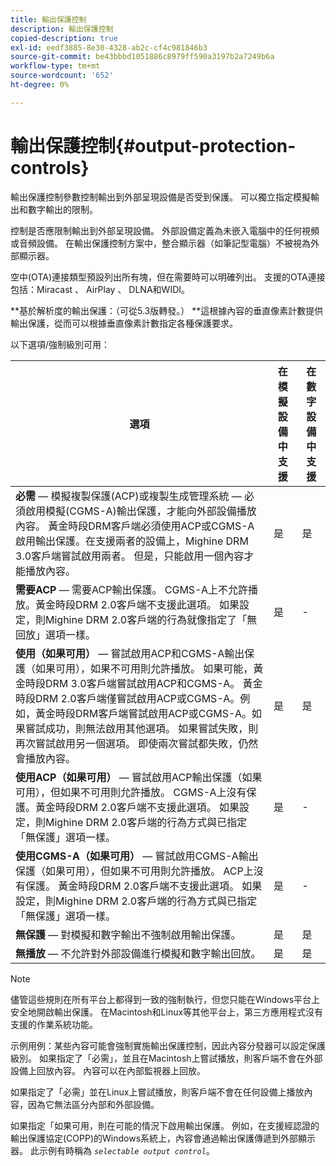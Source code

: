 ```yaml
---
title: 輸出保護控制
description: 輸出保護控制
copied-description: true
exl-id: eedf3885-8e30-4328-ab2c-cf4c981846b3
source-git-commit: be43bbbd1051886c8979ff590a3197b2a7249b6a
workflow-type: tm+mt
source-wordcount: '652'
ht-degree: 0%

---
```


# 輸出保護控制{#output-protection-controls}

輸出保護控制參數控制輸出到外部呈現設備是否受到保護。 可以獨立指定模擬輸出和數字輸出的限制。

控制是否應限制輸出到外部呈現設備。 外部設備定義為未嵌入電腦中的任何視頻或音頻設備。 在輸出保護控制方案中，整合顯示器（如筆記型電腦）不被視為外部顯示器。

空中(OTA)連接類型預設列出所有塊，但在需要時可以明確列出。 支援的OTA連接包括：Miracast 、 AirPlay 、 DLNA和WIDI。

**基於解析度的輸出保護：（可從5.3版轉發。） **這根據內容的垂直像素計數提供輸出保護，從而可以根據垂直像素計數指定各種保護要求。

以下選項/強制級別可用：

| 選項 | 在模擬設備中支援 | 在數字設備中支援 |
|---|---|---|
| **必需**  — 模擬複製保護(ACP)或複製生成管理系統 — 必須啟用模擬(CGMS-A)輸出保護，才能向外部設備播放內容。 黃金時段DRM客戶端必須使用ACP或CGMS-A啟用輸出保護。在支援兩者的設備上，Mighine DRM 3.0客戶端嘗試啟用兩者。 但是，只能啟用一個內容才能播放內容。 | 是 | 是 |
| **需要ACP**  — 需要ACP輸出保護。 CGMS-A上不允許播放。黃金時段DRM 2.0客戶端不支援此選項。 如果設定，則Mighine DRM 2.0客戶端的行為就像指定了「無回放」選項一樣。 | 是 | - |
| **使用（如果可用）**  — 嘗試啟用ACP和CGMS-A輸出保護（如果可用），如果不可用則允許播放。 如果可能，黃金時段DRM 3.0客戶端嘗試啟用ACP和CGMS-A。 黃金時段DRM 2.0客戶端僅嘗試啟用ACP或CGMS-A。例如，黃金時段DRM客戶端嘗試啟用ACP或CGMS-A。如果嘗試成功，則無法啟用其他選項。 如果嘗試失敗，則再次嘗試啟用另一個選項。 即使兩次嘗試都失敗，仍然會播放內容。 | 是 | 是 |
| **使用ACP（如果可用）**  — 嘗試啟用ACP輸出保護（如果可用），但如果不可用則允許播放。 CGMS-A上沒有保護。黃金時段DRM 2.0客戶端不支援此選項。 如果設定，則Mighine DRM 2.0客戶端的行為方式與已指定「無保護」選項一樣。 | 是 | - |
| **使用CGMS-A（如果可用）** — 嘗試啟用CGMS-A輸出保護（如果可用），但如果不可用則允許播放。 ACP上沒有保護。 黃金時段DRM 2.0客戶端不支援此選項。 如果設定，則Mighine DRM 2.0客戶端的行為方式與已指定「無保護」選項一樣。 | 是 | - |
| **無保護**  — 對模擬和數字輸出不強制啟用輸出保護。 | 是 | 是 |
| **無播放**  — 不允許對外部設備進行模擬和數字輸出回放。 | 是 | 是 |

>[!NOTE]
>
>儘管這些規則在所有平台上都得到一致的強制執行，但您只能在Windows平台上安全地開啟輸出保護。 在Macintosh和Linux等其他平台上，第三方應用程式沒有支援的作業系統功能。

示例用例：某些內容可能會強制實施輸出保護控制，因此內容分發器可以設定保護級別。 如果指定了「必需」，並且在Macintosh上嘗試播放，則客戶端不會在外部設備上回放內容。 內容可以在內部監視器上回放。

如果指定了「必需」並在Linux上嘗試播放，則客戶端不會在任何設備上播放內容，因為它無法區分內部和外部設備。

如果指定「如果可用，則在可能的情況下啟用輸出保護。 例如，在支援經認證的輸出保護協定(COPP)的Windows系統上，內容會通過輸出保護傳遞到外部顯示器。 此示例有時稱為 *`selectable output control`*。
